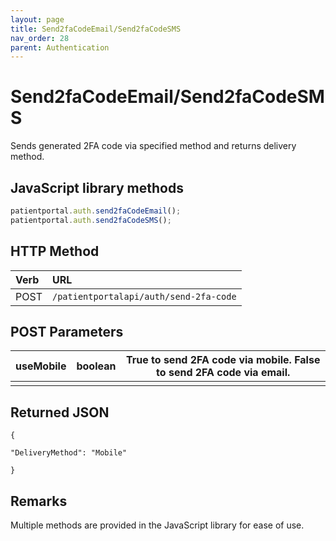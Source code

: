 ```yaml
---
layout: page
title: Send2faCodeEmail/Send2faCodeSMS
nav_order: 28
parent: Authentication
---
```


# Send2faCodeEmail/Send2faCodeSMS

Sends generated 2FA code via specified method and returns delivery method.

## JavaScript library methods

```javascript
patientportal.auth.send2faCodeEmail();
patientportal.auth.send2faCodeSMS();
```

## HTTP Method

| Verb | URL                                               |
|:-----|:--------------------------------------------------|
| POST | `/patientportalapi/auth/send-2fa-code` |

## POST Parameters

| useMobile | boolean | True to send 2FA code via mobile. False to send 2FA code via email. |
| --- | --- | --- |
|     |     |     |

## Returned JSON

```
{

"DeliveryMethod": "Mobile"

}
```

## Remarks

Multiple methods are provided in the JavaScript library for ease of use.
